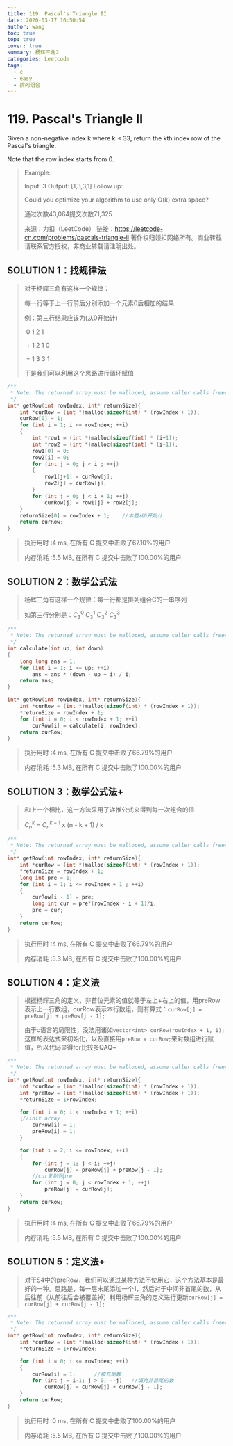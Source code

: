 ```yaml
---
title: 119. Pascal's Triangle II
date: 2020-03-17 16:50:54
author: wang
toc: true
top: true
cover: true
summary: 杨辉三角2
categories: Leetcode
tags:
  - c
  - easy
  - 排列组合
---
```


# 119. Pascal's Triangle II

Given a non-negative index k where k ≤ 33, return the kth index row of the Pascal's triangle.

Note that the row index starts from 0.





> Example:
>
> Input: 3
> Output: [1,3,3,1]
> Follow up:
> 
> Could you optimize your algorithm to use only O(k) extra space?
>
> 通过次数43,064提交次数71,325
> 
> 来源：力扣（LeetCode）
> 链接：https://leetcode-cn.com/problems/pascals-triangle-ii
>著作权归领扣网络所有。商业转载请联系官方授权，非商业转载请注明出处。

## SOLUTION 1：找规律法

> 对于杨辉三角有这样一个规律：
>
> 每一行等于上一行前后分别添加一个元素0后相加的结果
>
> 例：第三行结果应该为(从0开始计)
>
> ​				0	1	2	1
>
> ​       \+      1	2	1	0
>
> ​       =      1	3	3	1
>
> 于是我们可以利用这个思路进行循环赋值

```c
/**
 * Note: The returned array must be malloced, assume caller calls free().
 */
int* getRow(int rowIndex, int* returnSize){
	int *curRow = (int *)malloc(sizeof(int) * (rowIndex + 1));
	curRow[0] = 1;
	for (int i = 1; i <= rowIndex; ++i)
	{
		int *row1 = (int *)malloc(sizeof(int) * (i+1));
		int *row2 = (int *)malloc(sizeof(int) * (i+1));
		row1[0] = 0;
		row2[i] = 0;
		for (int j = 0; j < i ; ++j)
		{
			row1[j+1] = curRow[j];
			row2[j] = curRow[j];
		}
		for (int j = 0; j < i + 1; ++j)
			curRow[j] = row1[j] + row2[j];
	}
	returnSize[0] = rowIndex + 1;	 //本题从0开始计
	return curRow;
}
```

> 执行用时 :4 ms, 在所有 C 提交中击败了67.10%的用户
>
> 内存消耗 :5.5 MB, 在所有 C 提交中击败了100.00%的用户

## SOLUTION 2：数学公式法

> 杨辉三角有这样一个规律：每一行都是排列组合C的一串序列
>
> 如第三行分别是：$C^0_3$	$C^1_3$	$C^2_3$	$C^3_3$

```c
/**
 * Note: The returned array must be malloced, assume caller calls free().
 */
int calculate(int up, int down)
{
	long long ans = 1;
	for (int i = 1; i <= up; ++i)
		ans = ans * (down - up + i) / i;
	return ans;
}

int* getRow(int rowIndex, int* returnSize){
	int *curRow = (int *)malloc(sizeof(int) * (rowIndex + 1));
	*returnSize = rowIndex + 1;
	for (int i = 0; i < rowIndex + 1; ++i)
		curRow[i] = calculate(i, rowIndex);
	return curRow;
}
```

> 执行用时 :4 ms, 在所有 C 提交中击败了66.79%的用户
>
> 内存消耗 :5.3 MB, 在所有 C 提交中击败了100.00%的用户

## SOLUTION 3：数学公式法+

> 和上一个相比，这一方法采用了递推公式来得到每一次组合的值
>
> $C_n^k$ = $C_n^{k-1}$ x (n - k + 1) / k

```c
/**
 * Note: The returned array must be malloced, assume caller calls free().
 */
int* getRow(int rowIndex, int* returnSize){
	int *curRow = (int *)malloc(sizeof(int) * (rowIndex + 1));
	*returnSize = rowIndex + 1;
	long int pre = 1;
	for (int i = 1; i <= rowIndex + 1 ; ++i)
	{
        curRow[i - 1] = pre;
		long int cur = pre*(rowIndex - i + 1)/i;
        pre = cur;
	}
	return curRow;
}
```

> 执行用时 :4 ms, 在所有 C 提交中击败了66.79%的用户
>
> 内存消耗 :5.3 MB, 在所有 C 提交中击败了100.00%的用户

## SOLUTION 4：定义法

> 根据杨辉三角的定义，非首位元素的值就等于左上+右上的值，用preRow表示上一行数组，curRow表示本行数组，则有算式：`curRow[j] = preRow[j] + preRow[j - 1];`
>
> 由于c语言的局限性，没法用诸如`vector<int> curRow(rowIndex + 1, 1);`这样的表达式来初始化，以及直接用`preRow = curRow;`来对数组进行赋值，所以代码显得for比较多QAQ~

```c
/**
 * Note: The returned array must be malloced, assume caller calls free().
 */
int* getRow(int rowIndex, int* returnSize){
	int *curRow = (int *)malloc(sizeof(int) * (rowIndex + 1));
	int *preRow = (int *)malloc(sizeof(int) * (rowIndex + 1));
    *returnSize = 1+rowIndex;

	for (int i = 0; i < rowIndex + 1; ++i)
	{//init array
		curRow[i] = 1;
		preRow[i] = 1;
	}

	for (int i = 2; i <= rowIndex; ++i)
	{
		for (int j = 1; j < i; ++j)
			curRow[j] = preRow[j] + preRow[j - 1];
		//cur复制到pre
		for (int j = 0; j < rowIndex + 1; ++j)
			preRow[j] = curRow[j];
	}
	return curRow;
}
```

> 执行用时 :4 ms, 在所有 C 提交中击败了66.79%的用户
>
> 内存消耗 :5.5 MB, 在所有 C 提交中击败了100.00%的用户

## SOLUTION 5：定义法+

> 对于S4中的preRow，我们可以通过某种方法不使用它，这个方法基本是最好的一种。思路是，每一层末尾添加一个1，然后对于中间非首尾的数，从后往前（从前往后会被覆盖掉）利用杨辉三角的定义进行更新`curRow[j] = curRow[j] + curRow[j - 1];`

```c
/**
 * Note: The returned array must be malloced, assume caller calls free().
 */
int* getRow(int rowIndex, int* returnSize){
	int *curRow = (int *)malloc(sizeof(int) * (rowIndex + 1));
    *returnSize = 1+rowIndex;

	for (int i = 0; i <= rowIndex; ++i)
	{
		curRow[i] = 1;      //填充尾数
		for (int j = i-1; j > 0; --j)	//填充非首尾的数
			curRow[j] = curRow[j] + curRow[j - 1];
	}
	return curRow;
}
```

> 执行用时 :0 ms, 在所有 C 提交中击败了100.00%的用户
>
> 内存消耗 :5.5 MB, 在所有 C 提交中击败了100.00%的用户